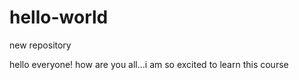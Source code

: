 # hello-world
new repository

hello everyone!
  how are you all...i am so excited to learn this course
  
